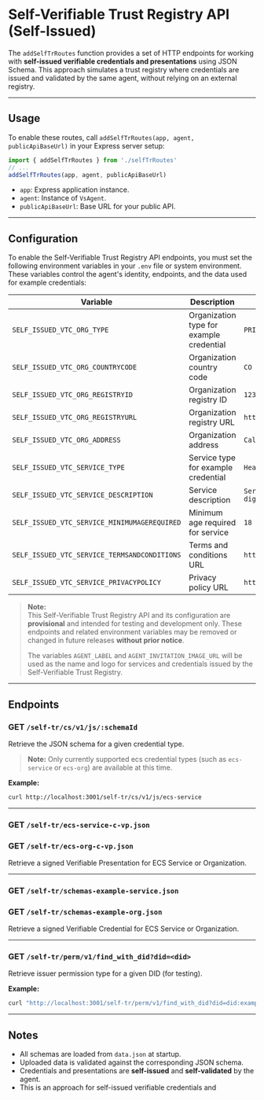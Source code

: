 # Self-Verifiable Trust Registry API (Self-Issued)

The `addSelfTrRoutes` function provides a set of HTTP endpoints for working with **self-issued verifiable credentials and presentations** using JSON Schema. This approach simulates a trust registry where credentials are issued and validated by the same agent, without relying on an external registry.

---

## Usage

To enable these routes, call `addSelfTrRoutes(app, agent, publicApiBaseUrl)` in your Express server setup:

```typescript
import { addSelfTrRoutes } from './selfTrRoutes'
// ...
addSelfTrRoutes(app, agent, publicApiBaseUrl)
```

- `app`: Express application instance.
- `agent`: Instance of `VsAgent`.
- `publicApiBaseUrl`: Base URL for your public API.

---

## Configuration

To enable the Self-Verifiable Trust Registry API endpoints, you must set the following environment variables in your `.env` file or system environment. These variables control the agent's identity, endpoints, and the data used for example credentials:

| Variable                        | Description                                                      | Example Value                                  |
|----------------------------------|------------------------------------------------------------------|------------------------------------------------|
| `SELF_ISSUED_VTC_ORG_TYPE`               | Organization type for example credential                         | `PRIVATE`                                      |
| `SELF_ISSUED_VTC_ORG_COUNTRYCODE`        | Organization country code                                        | `CO`                                           |
| `SELF_ISSUED_VTC_ORG_REGISTRYID`         | Organization registry ID                                         | `1234567890`                                   |
| `SELF_ISSUED_VTC_ORG_REGISTRYURL`        | Organization registry URL                                        | `https://registro-empresas.ejemplo.com`        |
| `SELF_ISSUED_VTC_ORG_ADDRESS`            | Organization address                                             | `Calle Falsa 123, Bogotá, Colombia`            |
| `SELF_ISSUED_VTC_SERVICE_TYPE`           | Service type for example credential                             | `HealthCheckService`                           |
| `SELF_ISSUED_VTC_SERVICE_DESCRIPTION`    | Service description                                              | `Servicio de verificación de salud digital`     |
| `SELF_ISSUED_VTC_SERVICE_MINIMUMAGEREQUIRED` | Minimum age required for service                              | `18`                                           |
| `SELF_ISSUED_VTC_SERVICE_TERMSANDCONDITIONS` | Terms and conditions URL                                     | `https://servicio.ejemplo.com/terminos`        |
| `SELF_ISSUED_VTC_SERVICE_PRIVACYPOLICY`  | Privacy policy URL                                               | `https://servicio.ejemplo.com/privacidad`      |

> **Note:**  
> This Self-Verifiable Trust Registry API and its configuration are **provisional** and intended for testing and development only. These endpoints and related environment variables may be removed or changed in future releases **without prior notice**.
>
> The variables `AGENT_LABEL` and `AGENT_INVITATION_IMAGE_URL` will be used as the name and logo for services and credentials issued by the Self-Verifiable Trust Registry.

---

## Endpoints

### GET `/self-tr/cs/v1/js/:schemaId`

Retrieve the JSON schema for a given credential type.
> **Note:** Only currently supported ecs credential types (such as `ecs-service` or `ecs-org`) are available at this time.

**Example:**
```bash
curl http://localhost:3001/self-tr/cs/v1/js/ecs-service
```

---

### GET `/self-tr/ecs-service-c-vp.json`  
### GET `/self-tr/ecs-org-c-vp.json`

Retrieve a signed Verifiable Presentation for ECS Service or Organization.

---

### GET `/self-tr/schemas-example-service.json`  
### GET `/self-tr/schemas-example-org.json`

Retrieve a signed Verifiable Credential for ECS Service or Organization.

---

### GET `/self-tr/perm/v1/find_with_did?did=<did>`

Retrieve issuer permission type for a given DID (for testing).

**Example:**
```bash
curl "http://localhost:3001/self-tr/perm/v1/find_with_did?did=did:example:123"
```

---

## Notes

- All schemas are loaded from `data.json` at startup.
- Uploaded data is validated against the corresponding JSON schema.
- Credentials and presentations are **self-issued** and **self-validated** by the agent.
- This is an approach for self-issued verifiable credentials and